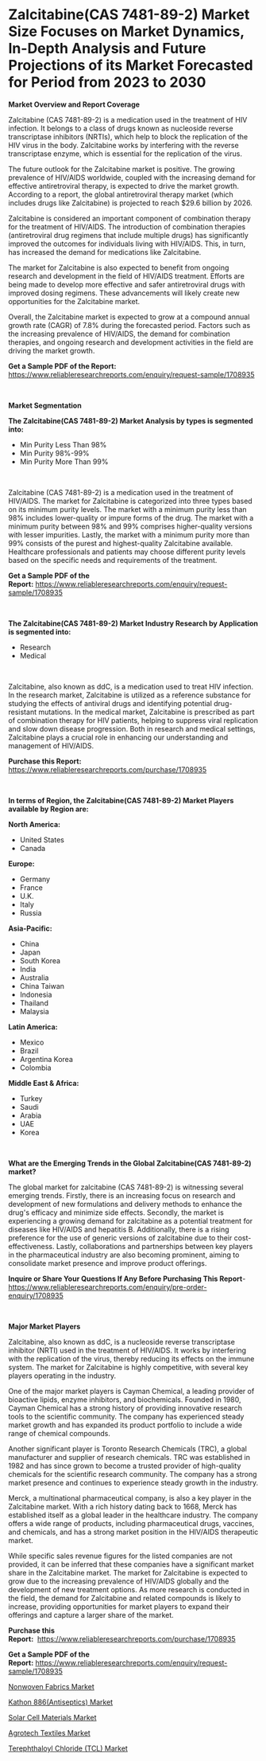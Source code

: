 <p><h1>Zalcitabine(CAS 7481-89-2) Market Size Focuses on Market Dynamics, In-Depth Analysis and Future Projections of its Market Forecasted for Period from 2023 to 2030</h1></p><p><strong>Market Overview and Report Coverage</strong></p>
<p><p>Zalcitabine (CAS 7481-89-2) is a medication used in the treatment of HIV infection. It belongs to a class of drugs known as nucleoside reverse transcriptase inhibitors (NRTIs), which help to block the replication of the HIV virus in the body. Zalcitabine works by interfering with the reverse transcriptase enzyme, which is essential for the replication of the virus.</p><p>The future outlook for the Zalcitabine market is positive. The growing prevalence of HIV/AIDS worldwide, coupled with the increasing demand for effective antiretroviral therapy, is expected to drive the market growth. According to a report, the global antiretroviral therapy market (which includes drugs like Zalcitabine) is projected to reach $29.6 billion by 2026.</p><p>Zalcitabine is considered an important component of combination therapy for the treatment of HIV/AIDS. The introduction of combination therapies (antiretroviral drug regimens that include multiple drugs) has significantly improved the outcomes for individuals living with HIV/AIDS. This, in turn, has increased the demand for medications like Zalcitabine.</p><p>The market for Zalcitabine is also expected to benefit from ongoing research and development in the field of HIV/AIDS treatment. Efforts are being made to develop more effective and safer antiretroviral drugs with improved dosing regimens. These advancements will likely create new opportunities for the Zalcitabine market.</p><p>Overall, the Zalcitabine market is expected to grow at a compound annual growth rate (CAGR) of 7.8% during the forecasted period. Factors such as the increasing prevalence of HIV/AIDS, the demand for combination therapies, and ongoing research and development activities in the field are driving the market growth.</p></p>
<p><strong>Get a Sample PDF of the Report:</strong> <a href="https://www.reliableresearchreports.com/enquiry/request-sample/1708935">https://www.reliableresearchreports.com/enquiry/request-sample/1708935</a></p>
<p>&nbsp;</p>
<p><strong>Market Segmentation</strong></p>
<p><strong>The Zalcitabine(CAS 7481-89-2) Market Analysis by types is segmented into:</strong></p>
<p><ul><li>Min Purity Less Than 98%</li><li>Min Purity 98%-99%</li><li>Min Purity More Than 99%</li></ul></p>
<p>&nbsp;</p>
<p><p>Zalcitabine (CAS 7481-89-2) is a medication used in the treatment of HIV/AIDS. The market for Zalcitabine is categorized into three types based on its minimum purity levels. The market with a minimum purity less than 98% includes lower-quality or impure forms of the drug. The market with a minimum purity between 98% and 99% comprises higher-quality versions with lesser impurities. Lastly, the market with a minimum purity more than 99% consists of the purest and highest-quality Zalcitabine available. Healthcare professionals and patients may choose different purity levels based on the specific needs and requirements of the treatment.</p></p>
<p><strong>Get a Sample PDF of the Report:</strong>&nbsp;<a href="https://www.reliableresearchreports.com/enquiry/request-sample/1708935">https://www.reliableresearchreports.com/enquiry/request-sample/1708935</a></p>
<p>&nbsp;</p>
<p><strong>The Zalcitabine(CAS 7481-89-2) Market Industry Research by Application is segmented into:</strong></p>
<p><ul><li>Research</li><li>Medical</li></ul></p>
<p>&nbsp;</p>
<p><p>Zalcitabine, also known as ddC, is a medication used to treat HIV infection. In the research market, Zalcitabine is utilized as a reference substance for studying the effects of antiviral drugs and identifying potential drug-resistant mutations. In the medical market, Zalcitabine is prescribed as part of combination therapy for HIV patients, helping to suppress viral replication and slow down disease progression. Both in research and medical settings, Zalcitabine plays a crucial role in enhancing our understanding and management of HIV/AIDS.</p></p>
<p><strong>Purchase this Report:</strong>&nbsp; <a href="https://www.reliableresearchreports.com/purchase/1708935">https://www.reliableresearchreports.com/purchase/1708935</a></p>
<p>&nbsp;</p>
<p><strong>In terms of Region, the Zalcitabine(CAS 7481-89-2) Market Players available by Region are:</strong></p>
<p>
    <p> <strong> North America: </strong>
        <ul>
            <li>United States</li>
            <li>Canada</li>
        </ul>
        </p> 
    <p> <strong> Europe: </strong>
        <ul>
            <li>Germany</li>
            <li>France</li>
            <li>U.K.</li>
            <li>Italy</li>
            <li>Russia</li>
        </ul>
        </p> 
    <p> <strong> Asia-Pacific: </strong>
        <ul>
            <li>China</li>
            <li>Japan</li>
            <li>South Korea</li>
            <li>India</li>
            <li>Australia</li>
            <li>China Taiwan</li>
            <li>Indonesia</li>
            <li>Thailand</li>
            <li>Malaysia</li>
        </ul>
        </p> 
    <p> <strong> Latin America: </strong>
        <ul>
            <li>Mexico</li>
            <li>Brazil</li>
            <li>Argentina Korea</li>
            <li>Colombia</li>
        </ul>
        </p> 
    <p> <strong> Middle East & Africa: </strong>
        <ul>
            <li>Turkey</li>
            <li>Saudi</li>
            <li>Arabia</li>
            <li>UAE</li>
            <li>Korea</li>
        </ul>
    </p>
    </p>
<p>&nbsp;</p>
<p><strong>What are the Emerging Trends in the Global Zalcitabine(CAS 7481-89-2) market?</strong></p>
<p><p>The global market for zalcitabine (CAS 7481-89-2) is witnessing several emerging trends. Firstly, there is an increasing focus on research and development of new formulations and delivery methods to enhance the drug's efficacy and minimize side effects. Secondly, the market is experiencing a growing demand for zalcitabine as a potential treatment for diseases like HIV/AIDS and hepatitis B. Additionally, there is a rising preference for the use of generic versions of zalcitabine due to their cost-effectiveness. Lastly, collaborations and partnerships between key players in the pharmaceutical industry are also becoming prominent, aiming to consolidate market presence and improve product offerings.</p></p>
<p><strong>Inquire or Share Your Questions If Any Before Purchasing This Report</strong>- <a href="https://www.reliableresearchreports.com/enquiry/pre-order-enquiry/1708935">https://www.reliableresearchreports.com/enquiry/pre-order-enquiry/1708935</a></p>
<p>&nbsp;</p>
<p><strong>Major Market Players</strong></p>
<p><p>Zalcitabine, also known as ddC, is a nucleoside reverse transcriptase inhibitor (NRTI) used in the treatment of HIV/AIDS. It works by interfering with the replication of the virus, thereby reducing its effects on the immune system. The market for Zalcitabine is highly competitive, with several key players operating in the industry.</p><p>One of the major market players is Cayman Chemical, a leading provider of bioactive lipids, enzyme inhibitors, and biochemicals. Founded in 1980, Cayman Chemical has a strong history of providing innovative research tools to the scientific community. The company has experienced steady market growth and has expanded its product portfolio to include a wide range of chemical compounds.</p><p>Another significant player is Toronto Research Chemicals (TRC), a global manufacturer and supplier of research chemicals. TRC was established in 1982 and has since grown to become a trusted provider of high-quality chemicals for the scientific research community. The company has a strong market presence and continues to experience steady growth in the industry.</p><p>Merck, a multinational pharmaceutical company, is also a key player in the Zalcitabine market. With a rich history dating back to 1668, Merck has established itself as a global leader in the healthcare industry. The company offers a wide range of products, including pharmaceutical drugs, vaccines, and chemicals, and has a strong market position in the HIV/AIDS therapeutic market.</p><p>While specific sales revenue figures for the listed companies are not provided, it can be inferred that these companies have a significant market share in the Zalcitabine market. The market for Zalcitabine is expected to grow due to the increasing prevalence of HIV/AIDS globally and the development of new treatment options. As more research is conducted in the field, the demand for Zalcitabine and related compounds is likely to increase, providing opportunities for market players to expand their offerings and capture a larger share of the market.</p></p>
<p><strong>Purchase this Report:</strong>&nbsp;&nbsp;<a href="https://www.reliableresearchreports.com/purchase/1708935">https://www.reliableresearchreports.com/purchase/1708935</a></p>
<p></p>
<p><strong>Get a Sample PDF of the Report:</strong>&nbsp;<a href="https://www.reliableresearchreports.com/enquiry/request-sample/1708935">https://www.reliableresearchreports.com/enquiry/request-sample/1708935</a></p>
<p><p><a href="https://medium.com/@the.strong.zer0/nonwoven-fabrics-market-trends-and-market-analysis-forecasted-for-period-2023-2030-823fbc3b0ed3">Nonwoven Fabrics Market</a></p><p><a href="https://medium.com/@hotspotelectronicsstore/kathon-886-antiseptics-market-trends-forecast-and-competitive-analysis-to-2030-138ae58a395c">Kathon 886(Antiseptics) Market</a></p><p><a href="https://medium.com/@reportmines/solar-cell-materials-market-trends-forecast-and-competitive-analysis-to-2030-2ce8c5b20ec2">Solar Cell Materials Market</a></p><p><a href="https://medium.com/@viksingh034/agrotech-textiles-market-insights-into-market-cagr-market-trends-and-growth-strategies-33c1ff766f71">Agrotech Textiles Market</a></p><p><a href="https://medium.com/@humanhydrohq/terephthaloyl-chloride-tcl-market-exploring-market-share-market-trends-and-future-growth-7907632cc135">Terephthaloyl Chloride (TCL) Market</a></p></p>